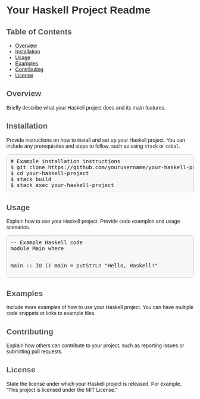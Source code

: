 <!DOCTYPE html>
<html>
<head>
    <meta charset="UTF-8">
    <title>Your Haskell Project Readme</title>
    <style>
        body {
            font-family: Arial, sans-serif;
            margin: 20px;
        }
        h1 {
            color: #333;
        }
        h2 {
            color: #555;
        }
        pre {
            background-color: #f7f7f7;
            padding: 10px;
            border: 1px solid #ccc;
            border-radius: 5px;
        }
    </style>
</head>
<body>

<h1>Your Haskell Project Readme</h1>

<h2>Table of Contents</h2>
<ul>
    <li><a href="#overview">Overview</a></li>
    <li><a href="#installation">Installation</a></li>
    <li><a href="#usage">Usage</a></li>
    <li><a href="#examples">Examples</a></li>
    <li><a href="#contributing">Contributing</a></li>
    <li><a href="#license">License</a></li>
</ul>

<h2 id="overview">Overview</h2>
<p>
    Briefly describe what your Haskell project does and its main features.
</p>

<h2 id="installation">Installation</h2>
<p>
    Provide instructions on how to install and set up your Haskell project. You can include any prerequisites and steps to follow, such as using <code>stack</code> or <code>cabal</code>.
</p>
<pre>
# Example installation instructions
$ git clone https://github.com/yourusername/your-haskell-project.git
$ cd your-haskell-project
$ stack build
$ stack exec your-haskell-project
</pre>

<h2 id="usage">Usage</h2>
<p>
    Explain how to use your Haskell project. Provide code examples and usage scenarios.
</p>
<pre>
-- Example Haskell code
module Main where

main :: IO ()
main = putStrLn "Hello, Haskell!"
</pre>

<h2 id="examples">Examples</h2>
<p>
    Include more examples of how to use your Haskell project. You can have multiple code snippets or links to example files.
</p>

<h2 id="contributing">Contributing</h2>
<p>
    Explain how others can contribute to your project, such as reporting issues or submitting pull requests.
</p>

<h2 id="license">License</h2>
<p>
    State the license under which your Haskell project is released. For example, "This project is licensed under the MIT License."
</p>

</body>
</html>
